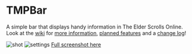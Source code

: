 # TMPBar
A simple bar that displays handy information in The Elder Scrolls Online.  
Look at the [wiki](https://github.com/zeOxx/TMPBar/wiki) for [more information](https://github.com/zeOxx/TMPBar/wiki#why), [planned features](https://github.com/zeOxx/TMPBar/wiki#planned-additions) and a [change log](https://github.com/zeOxx/TMPBar/wiki#change-log)!

![shot](http://i.imgur.com/qPovrto.png)
![settings](http://imgur.com/t9F2FuP.png)
[Full screenshot here](http://i.imgur.com/R5uTCGG.png)
